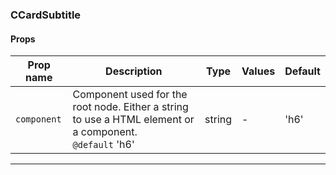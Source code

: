 ### CCardSubtitle

#### Props

| Prop name              | Description                                                                                                 | Type   | Values | Default |
| ---------------------- | ----------------------------------------------------------------------------------------------------------- | ------ | ------ | ------- |
| <code>component</code> | Component used for the root node. Either a string to use a HTML element or a component.<br/>`@default` 'h6' | string | -      | 'h6'    |

---
